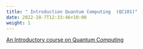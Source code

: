 ```yaml
---
title: " Introduction Quantum Computing  (QC101)"
date: 2022-10-7T12:33:46+10:00
weight: 1
---
```


[An Introductory course on Quantum Computing](https://akiwelekar.github.io/qc101/)



